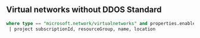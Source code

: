## Virtual networks without DDOS Standard

```sql
where type == "microsoft.network/virtualnetworks" and properties.enableDdosProtection == false
 | project subscriptionId, resourceGroup, name, location
```
